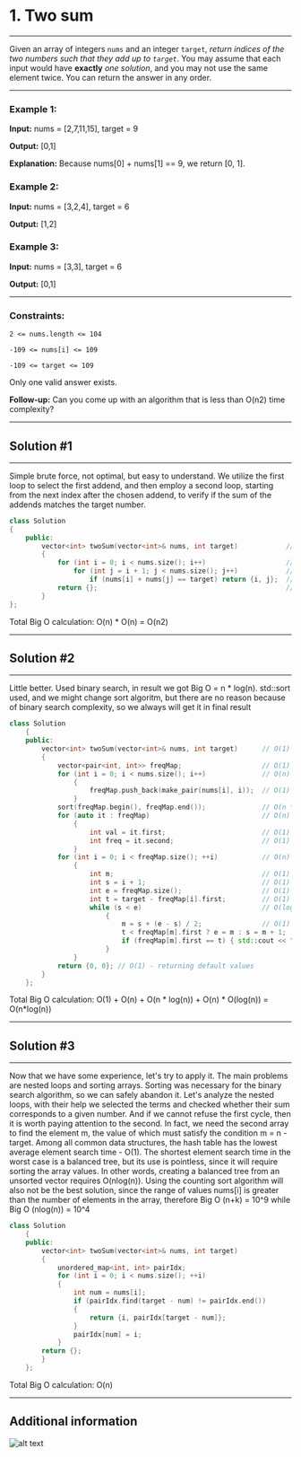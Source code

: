# 1. Two sum 
__________________
Given an array of integers `nums` and an integer `target`, *return indices of the two numbers such that they add up to* *`target`*.
You may assume that each input would have **exactly** *one solution*, and you may not use the same element twice.
You can return the answer in any order.

___________________
### **Example 1:**


**Input:** nums = [2,7,11,15], target = 9 

**Output:** [0,1]

**Explanation:** Because nums[0] + nums[1] == 9, we return [0, 1].


### **Example 2:**


**Input:** nums = [3,2,4], target = 6

**Output:** [1,2]


### **Example 3:**


**Input:** nums = [3,3], target = 6

**Output:** [0,1]
 
_________________
### **Constraints:**

`2 <= nums.length <= 104`

`-109 <= nums[i] <= 109`

`-109 <= target <= 109`

Only one valid answer exists.
 

**Follow-up:** Can you come up with an algorithm that is less than O(n2) time complexity?


_________________
## Solution #1
_________________



Simple brute force, not optimal, but easy to understand. We utilize the first loop to select the first addend, and then employ a second loop, starting from the next index after the chosen addend, to verify if the sum of the addends matches the target number. 
<br>

```Cpp
class Solution 
{
    public:
        vector<int> twoSum(vector<int>& nums, int target)            // O(1) - accessing parameters  
        {
            for (int i = 0; i < nums.size(); i++)                    // O(n) - looping through the input vector where n is the size  
                for (int j = i + 1; j < nums.size(); j++)            // O(n) - looping through the input vector where n is the size  
                    if (nums[i] + nums[j] == target) return {i, j};  // O(1) - calculating sum 
            return {};                                               // O(1) - returning default values 
        }
};
```

Total Big O calculation: O(n) * O(n) =  O(n2)

_________________
## Solution #2
_________________


Little better.
Used binary search, in result we got Big O = n * log(n). std::sort used, and we might change sort algoritm, but there are no reason because of binary search complexity, so we always will get it in final result
<br>

```Cpp
class Solution 
    {
    public:
        vector<int> twoSum(vector<int>& nums, int target)      // O(1) - accessing parameters 
        {
            vector<pair<int, int>> freqMap;                    // O(1) - initializing a vector 
            for (int i = 0; i < nums.size(); i++)              // O(n) - looping through the input vector where n is the size 
                {
                    freqMap.push_back(make_pair(nums[i], i));  // O(1) - creating pairs and pushing them into freqMap 
                } 
            sort(freqMap.begin(), freqMap.end());              // O(n * log(n)) - sorting the freqMap vector 
            for (auto it : freqMap)                            // O(n) - iterating over elements in freqMap 
                {
                    int val = it.first;                        // O(1) - accessing element from pair 
                    int freq = it.second;                      // O(1) - accessing element from pair 
                } 
            for (int i = 0; i < freqMap.size(); ++i)           // O(n) - iterating over elements in freqMap 
                {
                    int m;                                     // O(1) - declaring an integer 
                    int s = i + 1;                             // O(1) - calculating sum 
                    int e = freqMap.size();                    // O(1) - initializing e 
                    int t = target - freqMap[i].first;         // O(1) - calculating target difference
                    while (s < e)                              // O(log(n)) - binary search until s is less than e (for each iteration) 
                        {
                            m = s + (e - s) / 2;               // O(1) - calculating middle element 
                            t < freqMap[m].first ? e = m : s = m + 1;      // O(1) - updating bounds 
                            if (freqMap[m].first == t) { std::cout << "is"; return {freqMap[i].second, freqMap[m].second};        // O(1) - checking for target element match 
                        } 
                } 
            return {0, 0}; // O(1) - returning default values 
        } 
    };
```

Total Big O calculation: O(1) + O(n) + O(n * log(n)) + O(n) * O(log(n)) =  O(n*log(n))

_________________
## Solution #3
_________________

Now that we have some experience, let's try to apply it. The main problems are nested loops and sorting arrays. Sorting was necessary for the binary search algorithm, so we can safely abandon it. Let's analyze the nested loops, with their help we selected the terms and checked whether their sum corresponds to a given number. And if we cannot refuse the first cycle, then it is worth paying attention to the second. In fact, we need the second array to find the element m, the value of which must satisfy the condition m = n - target. Among all common data structures, the hash table has the lowest average element search time - O(1). The shortest element search time in the worst case is a balanced tree, but its use is pointless, since it will require sorting the array values. In other words, creating a balanced tree from an unsorted vector requires O(nlog(n)). Using the counting sort algorithm will also not be the best solution, since the range of values nums[i] is greater than the number of elements in the array, therefore Big O (n+k) = 10^9 while Big O (nlog(n)) = 10^4
<br>

```Cpp
class Solution 
    {
    public:
        vector<int> twoSum(vector<int>& nums, int target)              // O(1) - accessing parameters 
        {
            unordered_map<int, int> pairIdx;                           // O(1) - initialize an unordered map
            for (int i = 0; i < nums.size(); ++i)                      // O(n) - iterate through the input vector
            {
                int num = nums[i];                                     // O(1) - accessing parameters 
                if (pairIdx.find(target - num) != pairIdx.end())       // O(1) - because the unordered map is typically balanced and the data is evenly distributed 
                {
                    return {i, pairIdx[target - num]};                 // O(1) - return the index of the element in the input vector and the index of the corresponding element in the unordered map
                }
                pairIdx[num] = i;                                      // O(1) - update the unordered map with the current element as the key and its index in the input vector as the value
            }
        return {};                                                     // O(1) - return an empty vector since no pair was found
        }
    };
```        
      
    
Total Big O calculation: O(n)
    
      
___________

## Additional information
![alt text](hhttps://github.com/thatguymain/leetcode/tree/main/scr/sdtbigo.png?raw=true)
